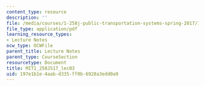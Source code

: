 ```yaml
---
content_type: resource
description: ''
file: /media/courses/1-258j-public-transportation-systems-spring-2017/197e1b1e4aabd335ff0b6928a3edd0a9_MIT1_258JS17_lec03.pdf
file_type: application/pdf
learning_resource_types:
- Lecture Notes
ocw_type: OCWFile
parent_title: Lecture Notes
parent_type: CourseSection
resourcetype: Document
title: MIT1_258JS17_lec03
uid: 197e1b1e-4aab-d335-ff0b-6928a3edd0a9
---
```

